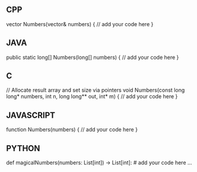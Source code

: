 ## CPP

vector<long long> Numbers(vector<long long>& numbers) {
    // add your code here
}

## JAVA

public static long[] Numbers(long[] numbers) {
    // add your code here
}

## C

// Allocate result array and set size via pointers
void Numbers(const long long* numbers, int n, long long** out, int* m) {
    // add your code here
}

## JAVASCRIPT

function Numbers(numbers) {
    // add your code here
}

## PYTHON

def magicalNumbers(numbers: List[int]) -> List[int]:
    # add your code here
    ...